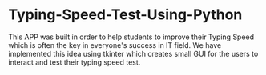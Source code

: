 # Typing-Speed-Test-Using-Python

This APP was built in order to help students to improve their Typing Speed which is often the key in everyone's success in IT field.
We have implemented this idea using tkinter which creates small GUI for the users to interact and test their typing speed test.
